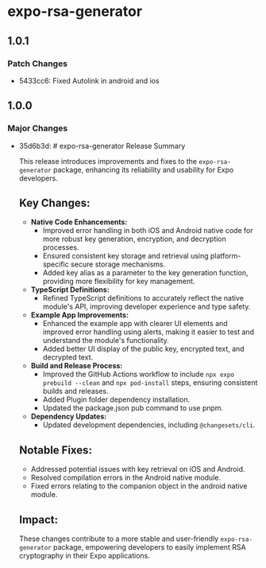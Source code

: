 # expo-rsa-generator

## 1.0.1

### Patch Changes

- 5433cc6: Fixed Autolink in android and ios

## 1.0.0

### Major Changes

- 35d6b3d: # expo-rsa-generator Release Summary

  This release introduces improvements and fixes to the `expo-rsa-generator` package, enhancing its reliability and usability for Expo developers.

  ## Key Changes:

  - **Native Code Enhancements:**
    - Improved error handling in both iOS and Android native code for more robust key generation, encryption, and decryption processes.
    - Ensured consistent key storage and retrieval using platform-specific secure storage mechanisms.
    - Added key alias as a parameter to the key generation function, providing more flexibility for key management.
  - **TypeScript Definitions:**
    - Refined TypeScript definitions to accurately reflect the native module's API, improving developer experience and type safety.
  - **Example App Improvements:**
    - Enhanced the example app with clearer UI elements and improved error handling using alerts, making it easier to test and understand the module's functionality.
    - Added better UI display of the public key, encrypted text, and decrypted text.
  - **Build and Release Process:**
    - Improved the GitHub Actions workflow to include `npx expo prebuild --clean` and `npx pod-install` steps, ensuring consistent builds and releases.
    - Added Plugin folder dependency installation.
    - Updated the package.json pub command to use pnpm.
  - **Dependency Updates:**
    - Updated development dependencies, including `@changesets/cli`.

  ## Notable Fixes:

  - Addressed potential issues with key retrieval on iOS and Android.
  - Resolved compilation errors in the Android native module.
  - Fixed errors relating to the companion object in the android native module.

  ## Impact:

  These changes contribute to a more stable and user-friendly `expo-rsa-generator` package, empowering developers to easily implement RSA cryptography in their Expo applications.
